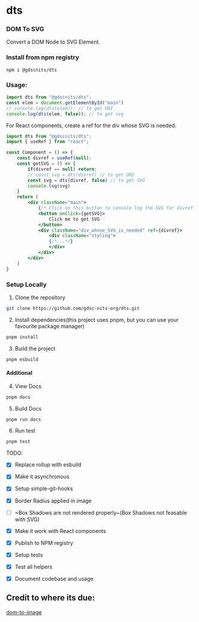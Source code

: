 # dts
### DOM To SVG

Convert a DOM Node to SVG Element.

### Install from npm registry

```console
npm i @gdscnits/dts
```

### Usage:

```js
import dts from "@gdscnits/dts";
const elem = document.getElementById("main")
// console.log(dts(elem)); // to get URI
console.log(dts(elem, false)); // to get svg
```

For React components, create a ref for the div whose SVG is needed.
```jsx
import dts from "@gdscnits/dts";
import { useRef } from "react";

const Component = () => {
    const divref = useRef(null);
    const getSVG = () => {
        if(divref == null) return;
        // const svg = dts(divref) // to get URI
        const svg = dts(divref, false) // to get SVG
        console.log(svg)
    }
    return (
        <div className="main">
            {/* Click on this button to console log the SVG for divref */}
            <button onClick={getSVG}>
                Click me to get SVG
            </button>
            <div className="div_whose_SVG_is_needed" ref={divref}>
                <div className="styling">
                {/*...*/}
                </div>
            </div>
        </div>
    )
}

```

### Setup Locally
1. Clone the repository
```sh
git clone https://github.com/gdsc-nits-org/dts.git
```
2. Install dependencies(this project uses pnpm, but you can use your favourite package manager)
```sh
pnpm install
```
3. Build the project
```sh
pnpm esbuild
```

#### Additional
4. View Docs
```sh
pnpm docs
```

5. Build Docs
```sh
pnpm run docs
```

6. Run test
```sh
pnpm test
```

TODO:

- [x] Replace rollup with esbuild
- [x] Make it asynchronous
- [x] Setup simple-git-hooks
- [x] Border Radius applied in image
- [ ] ~Box Shadows are not rendered properly~(Box Shadows not feasable with SVG)
- [x] Make it work with React components
- [x] Publish to NPM registry
- [x] Setup tests
- [x] Test all helpers
- [x] Document codebase and usage


## Credit to where its due:
[dom-to-image](https://github.com/tsayen/dom-to-image)